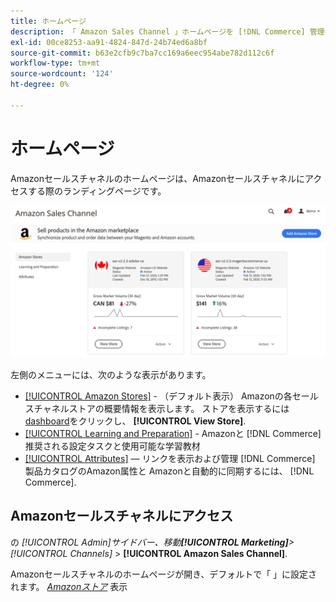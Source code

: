 ```yaml
---
title: ホームページ
description: 「 Amazon Sales Channel 」ホームページを [!DNL Commerce] 管理者が [!DNL Amazon Marketplace] リストとアクティビティ。
exl-id: 00ce8253-aa91-4824-847d-24b74ed6a8bf
source-git-commit: b63e2cfb9c7ba7cc169a6eec954abe782d112c6f
workflow-type: tm+mt
source-wordcount: '124'
ht-degree: 0%

---
```


# ホームページ

Amazonセールスチャネルのホームページは、Amazonセールスチャネルにアクセスする際のランディングページです。

![Amazonセールスチャネルのホームページ](assets/amazon-sales-channel-home-tabs.png)

左側のメニューには、次のような表示があります。

- [[!UICONTROL Amazon Stores]](./managing-stores.md) - （デフォルト表示） Amazonの各セールスチャネルストアの概要情報を表示します。 ストアを表示するには [dashboard](./amazon-store-dashboard.md)をクリックし、 **[!UICONTROL View Store]**.
- [[!UICONTROL Learning and Preparation]](./learning-preparation.md) - Amazonと [!DNL Commerce] 推奨される設定タスクと使用可能な学習教材
- [[!UICONTROL Attributes]](./managing-attributes.md)  — リンクを表示および管理 [!DNL Commerce] 製品カタログのAmazon属性と Amazonと自動的に同期するには、 [!DNL Commerce].

## Amazonセールスチャネルにアクセス

の _[!UICONTROL Admin]_サイドバー、移動&#x200B;**[!UICONTROL Marketing]**>_[!UICONTROL Channels]_ > **[!UICONTROL Amazon Sales Channel]**.

Amazonセールスチャネルのホームページが開き、デフォルトで「 」に設定されます。 [_Amazonストア_](./managing-stores.md) 表示
